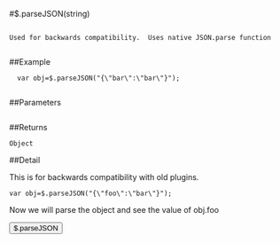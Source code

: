 #$.parseJSON(string)

```

Used for backwards compatibility.  Uses native JSON.parse function
  
```

##Example

```
  var obj=$.parseJSON("{\"bar\":\"bar\"}");
  
```


##Parameters

```

```

##Returns

```
Object                        
```

##Detail

This is for backwards compatibility with old plugins.

```
var obj=$.parseJSON("{\"foo\":\"bar\"}");
```

Now we will parse the object and see the value of obj.foo

<script>
var objParse=$.parseJSON("{\"foo\":\"bar\"}");

</script>

<input type="button" value="$.parseJSON" onclick="alert(objParse.foo);">